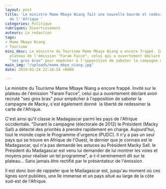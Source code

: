 ```yaml
---
layout: post
title: 'Le ministre Mame Mbaye Niang fait une nouvelle bourde et redessine la carte
  de l''Afrique '
categories: Politique
rubriques: Divertissement
auteurs: La redaction
tags:
- Mame Mbaye Niang
- Tourisme
mini_desc: Le ministre du Tourisme Mame Mbaye Niang a encore frappé. Invité sur le
  plateau de l'émission "Faram Facce", celui qui a ouvertement déclaré avoir recruté
  "ses gros bras" pour empêcher à l'opposition de saboter la campagne de Macky..
main_img: "/uploads/mame_mbye_niang.jpg"
date: 2019-01-24 22:18:54 +0000

---
```

Le ministre du Tourisme Mame Mbaye Niang a encore frappé. Invité sur le plateau de l'émission "Faram Facce", celui qui a ouvertement déclaré avoir recruté "ses gros bras" pour empêcher à l'opposition de saboter la campagne de Macky, s'est également donné  la liberté de redessiner la carte de l'Afrique.     
  
C'est ainsi qu'il classe le Madagascar parmi les pays de l'Afrique occidentale. "Durant la campagne (électorale de 2012) le Président (Macky Sall) a détecté des priorités à prendre rapidement en charge. Aujourd'hui, tout le monde copie le Programme d'urgence (PUDC). Il n'y a pas un seul pays qui se trouve en Afrique de l'Ouest, le dernier que je connais est le Madagascar, qui n'a pas demandé les astuces au Président Macky Sall. le Président du Madagascar est venu lui demander de lui montrer les voies et moyens pour réaliser un tel programme", a-t-il sereinement dit sur le plateau... Sans jamais être rectifié par le présentateur de l'émission.     
  
Il est donc bon de rappeler que le Madagascar est, jusqu'au moment où ces lignes sont publiées, une île immense et un pays situé au large de la côte sud-est de l'Afrique. 